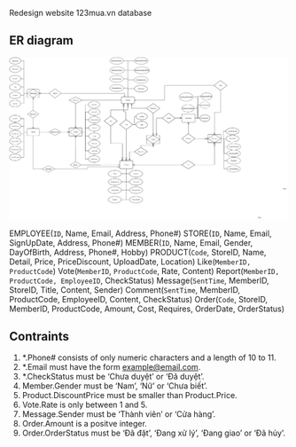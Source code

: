 ﻿Redesign website 123mua.vn database

## ER diagram
![ERD](/src/ERD.png)


EMPLOYEE(`ID`, Name, Email, Address, Phone#)
STORE(`ID`, Name, Email, SignUpDate, Address, Phone#)
MEMBER(`ID`, Name, Email, Gender, DayOfBirth, Address, Phone#, Hobby)
PRODUCT(`Code`, StoreID, Name, Detail, Price, PriceDiscount, UploadDate, Location)
Like(`MemberID, ProductCode`) 
Vote(`MemberID`, `ProductCode`, Rate, Content)
Report(`MemberID, ProductCode, EmployeeID`, CheckStatus)
Message(`SentTime`, MemberID, StoreID, Title, Content, Sender)
Comment(`SentTime`, MemberID, ProductCode, EmployeeID, Content, CheckStatus)
Order(`Code`, StoreID, MemberID, ProductCode, Amount, Cost, Requires, OrderDate, OrderStatus)

## Contraints
1.	*.Phone# consists of only numeric characters and a length of 10 to 11.
2.	*.Email must have the form example@email.com.
3.	*.CheckStatus must be ‘Chưa duyệt’ or ‘Đã duyệt’.
4.	Member.Gender must be ‘Nam’, ‘Nữ’ or ‘Chưa biết’.
5.	Product.DiscountPrice must be smaller than Product.Price.
6.	Vote.Rate is only between 1 and 5.
7.	Message.Sender must be ‘Thành viên’ or ‘Cửa hàng’.
8.	Order.Amount is a positve integer.
9.	Order.OrderStatus must be ‘Đã đặt’, ‘Đang xử lý’, ‘Đang giao’ or ‘Đã hủy’.
